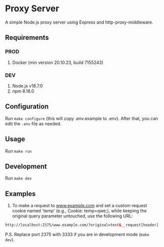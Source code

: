 # Proxy Server

A simple Node.js proxy server using Express and http-proxy-middleware.

## Requirements

### PROD

1. Docker (min version 20.10.23, build 7155243)

### DEV

1. Node.js v18.7.0
2. npm 8.18.0

## Configuration

Run `make configure` (this will copy .env.example to .env).
After that, you can edit the `.env` file as needed.

## Usage

Run `make run`

## Development

Run `make dev`

## Examples

1. To make a request to www.example.com and set a custom request cookie named 'temp' (e.g., Cookie: temp=qwe;), while keeping the original query parameter untouched, use the following URL:

```html
http://localhost:2375/www.example.com/?original=text&__request[header][Cookie][temp]=qwe
```

P.S. Replace port 2375 with 3333 if you are in development mode (`make dev`).
